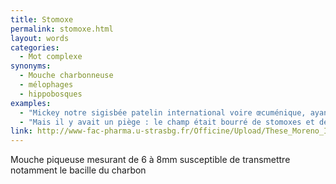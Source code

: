 ```yaml
---
title: Stomoxe
permalink: stomoxe.html
layout: words
categories:
  - Mot complexe
synonyms:
  - Mouche charbonneuse
  - mélophages
  - hippobosques
examples:
  - "Mickey notre sigisbée patelin international voire œcuménique, ayant bien joué avec les stomoxes, mélophages et autres hippobosques, considère qu'après une telle gloire il préfère se retirer sous les vivats et satisfecits d'une foule en liesse. (cf. histoires)"
  - "Mais il y avait un piège : le champ était bourré de stomoxes et de mélophages. (cf. histoires)"
link: http://www-fac-pharma.u-strasbg.fr/Officine/Upload/These_Moreno_Insectes/dipteres/stomox.htm
---
```


Mouche piqueuse mesurant de 6 à 8mm susceptible de transmettre notamment le bacille du charbon
